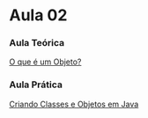 # Aula 02<br>

### Aula Teórica<br>
[O que é um Objeto?](https://www.cursoemvideo.com/curso/java-poo/aulas/java-poo/modulos/o-que-e-um-objeto/)
<br>

### Aula Prática<br>
[Criando Classes e Objetos em Java](https://www.cursoemvideo.com/curso/java-poo/aulas/java-poo/modulos/criando-classes-e-objetos-em-java/)